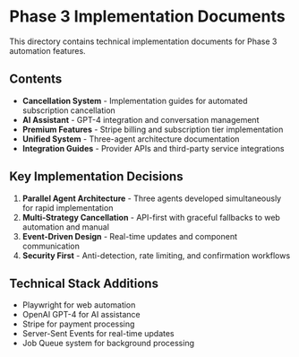 # Phase 3 Implementation Documents

This directory contains technical implementation documents for Phase 3 automation features.

## Contents

- **Cancellation System** - Implementation guides for automated subscription cancellation
- **AI Assistant** - GPT-4 integration and conversation management
- **Premium Features** - Stripe billing and subscription tier implementation
- **Unified System** - Three-agent architecture documentation
- **Integration Guides** - Provider APIs and third-party service integrations

## Key Implementation Decisions

1. **Parallel Agent Architecture** - Three agents developed simultaneously for rapid implementation
2. **Multi-Strategy Cancellation** - API-first with graceful fallbacks to web automation and manual
3. **Event-Driven Design** - Real-time updates and component communication
4. **Security First** - Anti-detection, rate limiting, and confirmation workflows

## Technical Stack Additions

- Playwright for web automation
- OpenAI GPT-4 for AI assistance
- Stripe for payment processing
- Server-Sent Events for real-time updates
- Job Queue system for background processing